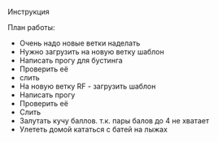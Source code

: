 Инструкция


План работы:
- Очень надо новые ветки наделать
- Нужно загрузить на новую ветку шаблон
- Написать прогу для бустинга
- Проверить её
- слить
- На новую ветку RF - загрузить шаблон
- Написать прогу 
- Проверить её
- Слить
- Залутать кучу баллов. т.к. пары балов до 4 не хватает
- Улететь домой кататься с батей на лыжах
